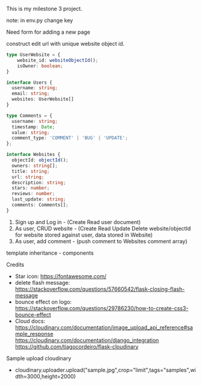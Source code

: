 This is my milestone 3 project.

note: in env.py change key

Need form for adding a new page

construct edit url with unique website object id.

```typescript
type UserWebsite = {
    website_id: websiteObjectId();
    isOwner: boolean;
}

interface Users {
  username: string;
  email: string;
  websites: UserWebsite[]
}

type Comments = {
  username: string;
  timestamp: Date;
  value: string;
  comment_type: 'COMMENT' | 'BUG' | 'UPDATE';
};

interface Websites {
  objectId: objectId();
  owners: string[];
  title: string;
  url: string;
  description: string;
  stars: number;
  reviews: number;
  last_update: string;
  comments: Comments[];
}
```

1. Sign up and Log in - (Create Read user document)
2. As user, CRUD website - (Create Read Update Delete website/objectId for website stored against user, data stored in Website)
3. As user, add comment - (push comment to Websites comment array)

template inheritance - components

Credits

- Star icon: https://fontawesome.com/
- delete flash message: https://stackoverflow.com/questions/57660542/flask-closing-flash-message
- bounce effect on logo: https://stackoverflow.com/questions/29786230/how-to-create-css3-bounce-effect
- Cloud docs: https://cloudinary.com/documentation/image_upload_api_reference#sample_response
  https://cloudinary.com/documentation/django_integration
  https://github.com/tiagocordeiro/flask-cloudinary

Sample upload cloudinary

- cloudinary.uploader.upload("sample.jpg",crop="limit",tags="samples",width=3000,height=2000)
